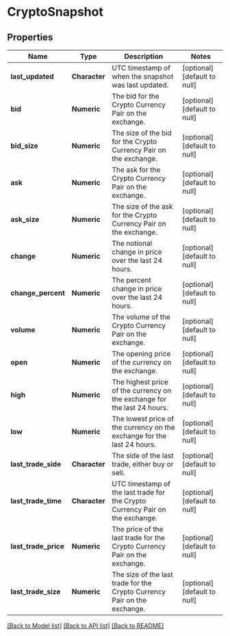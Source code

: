 # CryptoSnapshot

## Properties
Name | Type | Description | Notes
------------ | ------------- | ------------- | -------------
**last_updated** | **Character** | UTC timestamp of when the snapshot was last updated. | [optional] [default to null]
**bid** | **Numeric** | The bid for the Crypto Currency Pair on the exchange. | [optional] [default to null]
**bid_size** | **Numeric** | The size of the bid for the Crypto Currency Pair on the exchange. | [optional] [default to null]
**ask** | **Numeric** | The ask for the Crypto Currency Pair on the exchange. | [optional] [default to null]
**ask_size** | **Numeric** | The size of the ask for the Crypto Currency Pair on the exchange. | [optional] [default to null]
**change** | **Numeric** | The notional change in price over the last 24 hours. | [optional] [default to null]
**change_percent** | **Numeric** | The percent change in price over the last 24 hours. | [optional] [default to null]
**volume** | **Numeric** | The volume of the Crypto Currency Pair on the exchange. | [optional] [default to null]
**open** | **Numeric** | The opening price of the currency on the exchange. | [optional] [default to null]
**high** | **Numeric** | The highest price of the currency on the exchange for the last 24 hours. | [optional] [default to null]
**low** | **Numeric** | The lowest price of the currency on the exchange for the last 24 hours. | [optional] [default to null]
**last_trade_side** | **Character** | The side of the last trade, either buy or sell. | [optional] [default to null]
**last_trade_time** | **Character** | UTC timestamp of the last trade for the Crypto Currency Pair on the exchange. | [optional] [default to null]
**last_trade_price** | **Numeric** | The price of the last trade for the Crypto Currency Pair on the exchange. | [optional] [default to null]
**last_trade_size** | **Numeric** | The size of the last trade for the Crypto Currency Pair on the exchange. | [optional] [default to null]

[[Back to Model list]](../README.md#documentation-for-models) [[Back to API list]](../README.md#documentation-for-api-endpoints) [[Back to README]](../README.md)


